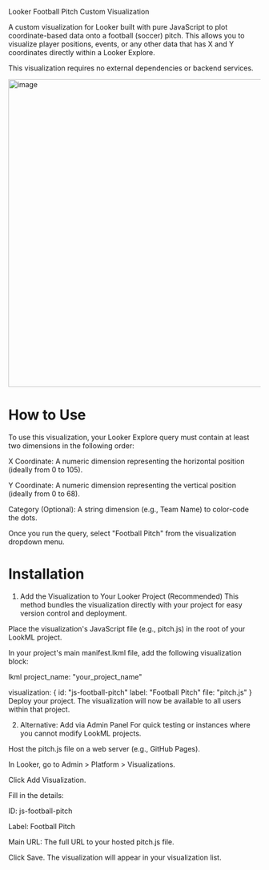 Looker Football Pitch Custom Visualization

A custom visualization for Looker built with pure JavaScript to plot coordinate-based data onto a football (soccer) pitch. This allows you to visualize player positions, events, or any other data that has X and Y coordinates directly within a Looker Explore.

This visualization requires no external dependencies or backend services.

<img width="962" height="615" alt="image" src="https://github.com/user-attachments/assets/bf31e708-f973-46ef-a989-63bc5a48cfec" />


# How to Use
To use this visualization, your Looker Explore query must contain at least two dimensions in the following order:

X Coordinate: A numeric dimension representing the horizontal position (ideally from 0 to 105).

Y Coordinate: A numeric dimension representing the vertical position (ideally from 0 to 68).

Category (Optional): A string dimension (e.g., Team Name) to color-code the dots.

Once you run the query, select "Football Pitch" from the visualization dropdown menu.

# Installation
1. Add the Visualization to Your Looker Project (Recommended)
This method bundles the visualization directly with your project for easy version control and deployment.

Place the visualization's JavaScript file (e.g., pitch.js) in the root of your LookML project.

In your project's main manifest.lkml file, add the following visualization block:

lkml
project_name: "your_project_name"

visualization: {
  id: "js-football-pitch"
  label: "Football Pitch"
  file: "pitch.js"
}
Deploy your project. The visualization will now be available to all users within that project.

2. Alternative: Add via Admin Panel
For quick testing or instances where you cannot modify LookML projects.

Host the pitch.js file on a web server (e.g., GitHub Pages).

In Looker, go to Admin > Platform > Visualizations.

Click Add Visualization.

Fill in the details:

ID: js-football-pitch

Label: Football Pitch

Main URL: The full URL to your hosted pitch.js file.

Click Save. The visualization will appear in your visualization list.
